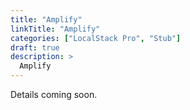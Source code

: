 ```yaml
---
title: "Amplify"
linkTitle: "Amplify"
categories: ["LocalStack Pro", "Stub"]
draft: true
description: >
  Amplify
---
```


Details coming soon.
